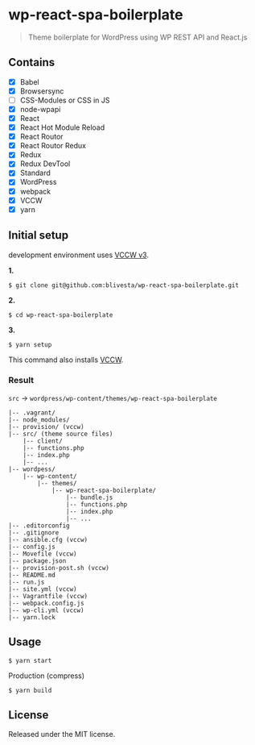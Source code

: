 # wp-react-spa-boilerplate

> Theme boilerplate for WordPress using WP REST API and React.js

## Contains

- [x] Babel
- [x] Browsersync
- [ ] CSS-Modules or CSS in JS
- [x] node-wpapi
- [x] React
- [x] React Hot Module Reload
- [x] React Routor
- [x] React Routor Redux
- [x] Redux
- [x] Redux DevTool
- [x] Standard
- [x] WordPress
- [x] webpack
- [x] VCCW
- [x] yarn

## Initial setup

development environment uses [VCCW v3](http://vccw.cc/).  

**1.**

```
$ git clone git@github.com:blivesta/wp-react-spa-boilerplate.git
```

**2.**

```
$ cd wp-react-spa-boilerplate
```

**3.**

```
$ yarn setup
```

This command also installs [VCCW](http://vccw.cc/).


### Result

`src` -> `wordpress/wp-content/themes/wp-react-spa-boilerplate`

```
|-- .vagrant/
|-- node_modules/
|-- provision/ (vccw)
|-- src/ (theme source files)
    |-- client/
    |-- functions.php
    |-- index.php
    |-- ...
|-- wordpess/
    |-- wp-content/
        |-- themes/
            |-- wp-react-spa-boilerplate/
                |-- bundle.js
                |-- functions.php
                |-- index.php
                |-- ...
|-- .editorconfig
|-- .gitignore
|-- ansible.cfg (vccw)
|-- config.js
|-- Movefile (vccw)
|-- package.json
|-- provision-post.sh (vccw)
|-- README.md
|-- run.js
|-- site.yml (vccw)
|-- Vagrantfile (vccw)
|-- webpack.config.js
|-- wp-cli.yml (vccw)
|-- yarn.lock
```

## Usage

```
$ yarn start
```

Production (compress)

```
$ yarn build
```

## License

Released under the MIT license.
